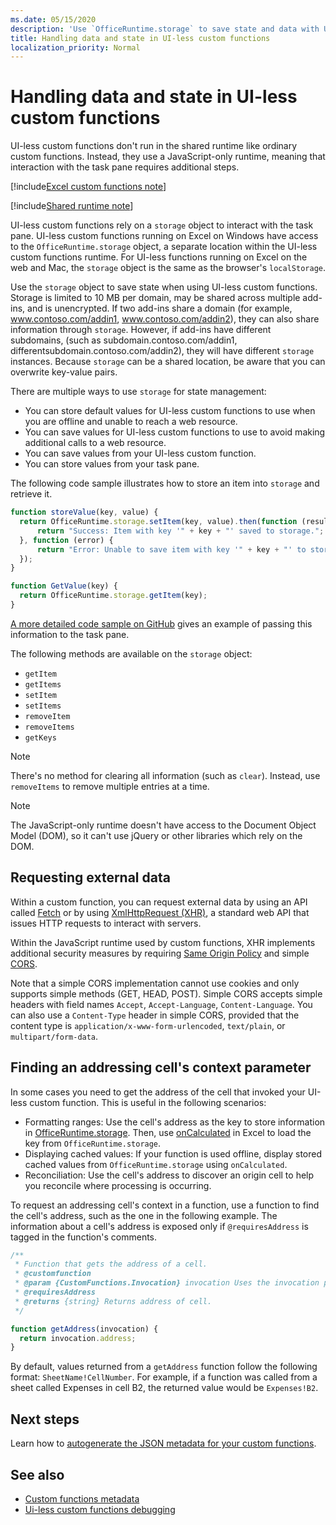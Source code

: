```yaml
---
ms.date: 05/15/2020
description: 'Use `OfficeRuntime.storage` to save state and data with UI-less custom functions.' 
title: Handling data and state in UI-less custom functions
localization_priority: Normal
---
```


# Handling data and state in UI-less custom functions

UI-less custom functions don't run in the shared runtime like ordinary custom functions. Instead, they use a JavaScript-only runtime, meaning that interaction with the task pane requires additional steps.

[!include[Excel custom functions note](../includes/excel-custom-functions-note.md)]

[!include[Shared runtime note](../includes/shared-runtime-note.md)]

UI-less custom functions rely on a `storage` object to interact with the task pane. UI-less custom functions running on Excel on Windows have access to the `OfficeRuntime.storage` object, a separate location within the UI-less custom functions runtime. For UI-less functions running on Excel on the web and Mac, the `storage` object is the same as the browser's `localStorage`.

Use the `storage` object to save state when using UI-less custom functions. Storage is limited to 10 MB per domain, may be shared across multiple add-ins, and is unencrypted. If two add-ins share a domain (for example, www.contoso.com/addin1, www.contoso.com/addin2), they can also share information through `storage`. However, if add-ins have different subdomains, (such as subdomain.contoso.com/addin1, differentsubdomain.contoso.com/addin2), they will have different `storage` instances. Because `storage` can be a shared location, be aware that you can overwrite key-value pairs.

There are multiple ways to use `storage` for state management:

- You can store default values for UI-less custom functions to use when you are offline and unable to reach a web resource.
- You can save values for UI-less custom functions to use to avoid making additional calls to a web resource.
- You can save values from your UI-less custom function.
- You can store values from your task pane.

The following code sample illustrates how to store an item into `storage` and retrieve it.

```js
function storeValue(key, value) {
  return OfficeRuntime.storage.setItem(key, value).then(function (result) {
      return "Success: Item with key '" + key + "' saved to storage.";
  }, function (error) {
      return "Error: Unable to save item with key '" + key + "' to storage. " + error;
  });
}

function GetValue(key) {
  return OfficeRuntime.storage.getItem(key);
}
```

[A more detailed code sample on GitHub](https://github.com/OfficeDev/PnP-OfficeAddins/tree/master/Excel-custom-functions/AsyncStorage) gives an example of passing this information to the task pane.

The following methods are available on the `storage` object:

- `getItem`
- `getItems`
- `setItem`
- `setItems`
- `removeItem`
- `removeItems`
- `getKeys`

> [!NOTE]
There's no method for clearing all information (such as `clear`). Instead, use `removeItems` to remove multiple entries at a time.

> [!NOTE]
> The JavaScript-only runtime doesn't have access to the Document Object Model (DOM), so it can't use jQuery or other libraries which rely on the DOM.

## Requesting external data

Within a custom function, you can request external data by using an API called [Fetch](https://developer.mozilla.org/docs/Web/API/Fetch_API) or by using [XmlHttpRequest (XHR)](https://developer.mozilla.org/docs/Web/API/XMLHttpRequest), a standard web API that issues HTTP requests to interact with servers.

Within the JavaScript runtime used by custom functions, XHR implements additional security measures by requiring [Same Origin Policy](https://developer.mozilla.org/docs/Web/Security/Same-origin_policy) and simple [CORS](https://www.w3.org/TR/cors/).

Note that a simple CORS implementation cannot use cookies and only supports simple methods (GET, HEAD, POST). Simple CORS accepts simple headers with field names `Accept`, `Accept-Language`, `Content-Language`. You can also use a `Content-Type` header in simple CORS, provided that the content type is `application/x-www-form-urlencoded`, `text/plain`, or `multipart/form-data`.

## Finding an addressing cell's context parameter

In some cases you need to get the address of the cell that invoked your UI-less custom function. This is useful in the following scenarios:

- Formatting ranges: Use the cell's address as the key to store information in [OfficeRuntime.storage](../excel/custom-functions-runtime.md#storing-and-accessing-data). Then, use [onCalculated](/javascript/api/excel/excel.worksheet#oncalculated) in Excel to load the key from `OfficeRuntime.storage`.
- Displaying cached values: If your function is used offline, display stored cached values from `OfficeRuntime.storage` using `onCalculated`.
- Reconciliation: Use the cell's address to discover an origin cell to help you reconcile where processing is occurring.

To request an addressing cell's context in a function, use a function to find the cell's address, such as the one in the following example. The information about a cell's address is exposed only if `@requiresAddress` is tagged in the function's comments.

```js
/**
 * Function that gets the address of a cell.
 * @customfunction
 * @param {CustomFunctions.Invocation} invocation Uses the invocation parameter present in each cell.
 * @requiresAddress
 * @returns {string} Returns address of cell.
 */

function getAddress(invocation) {
  return invocation.address;
}
```

By default, values returned from a `getAddress` function follow the following format: `SheetName!CellNumber`. For example, if a function was called from a sheet called Expenses in cell B2, the returned value would be `Expenses!B2`.

## Next steps
Learn how to [autogenerate the JSON metadata for your custom functions](custom-functions-json-autogeneration.md).

## See also

* [Custom functions metadata](custom-functions-json.md)
* [Ui-less custom functions debugging](custom-functions-debugging.md)
